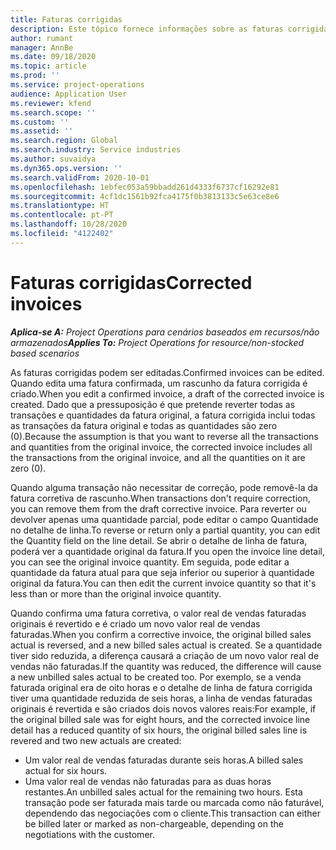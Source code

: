 ```yaml
---
title: Faturas corrigidas
description: Este tópico fornece informações sobre as faturas corrigidas.
author: rumant
manager: AnnBe
ms.date: 09/18/2020
ms.topic: article
ms.prod: ''
ms.service: project-operations
audience: Application User
ms.reviewer: kfend
ms.search.scope: ''
ms.custom: ''
ms.assetid: ''
ms.search.region: Global
ms.search.industry: Service industries
ms.author: suvaidya
ms.dyn365.ops.version: ''
ms.search.validFrom: 2020-10-01
ms.openlocfilehash: 1ebfec053a59bbadd261d4333f6737cf16292e81
ms.sourcegitcommit: 4cf1dc1561b92fca4175f0b3813133c5e63ce8e6
ms.translationtype: HT
ms.contentlocale: pt-PT
ms.lasthandoff: 10/28/2020
ms.locfileid: "4122402"
---
```

# <a name="corrected-invoices"></a><span data-ttu-id="24ef3-103">Faturas corrigidas</span><span class="sxs-lookup"><span data-stu-id="24ef3-103">Corrected invoices</span></span>

<span data-ttu-id="24ef3-104">_**Aplica-se A:** Project Operations para cenários baseados em recursos/não armazenados_</span><span class="sxs-lookup"><span data-stu-id="24ef3-104">_**Applies To:** Project Operations for resource/non-stocked based scenarios_</span></span>

<span data-ttu-id="24ef3-105">As faturas corrigidas podem ser editadas.</span><span class="sxs-lookup"><span data-stu-id="24ef3-105">Confirmed invoices can be edited.</span></span> <span data-ttu-id="24ef3-106">Quando edita uma fatura confirmada, um rascunho da fatura corrigida é criado.</span><span class="sxs-lookup"><span data-stu-id="24ef3-106">When you edit a confirmed invoice, a draft of the corrected invoice is created.</span></span> <span data-ttu-id="24ef3-107">Dado que a pressuposição é que pretende reverter todas as transações e quantidades da fatura original, a fatura corrigida inclui todas as transações da fatura original e todas as quantidades são zero (0).</span><span class="sxs-lookup"><span data-stu-id="24ef3-107">Because the assumption is that you want to reverse all the transactions and quantities from the original invoice, the corrected invoice includes all the transactions from the original invoice, and all the quantities on it are zero (0).</span></span>

<span data-ttu-id="24ef3-108">Quando alguma transação não necessitar de correção, pode removê-la da fatura corretiva de rascunho.</span><span class="sxs-lookup"><span data-stu-id="24ef3-108">When transactions don't require correction, you can remove them from the draft corrective invoice.</span></span> <span data-ttu-id="24ef3-109">Para reverter ou devolver apenas uma quantidade parcial, pode editar o campo Quantidade no detalhe de linha.</span><span class="sxs-lookup"><span data-stu-id="24ef3-109">To reverse or return only a partial quantity, you can edit the Quantity field on the line detail.</span></span> <span data-ttu-id="24ef3-110">Se abrir o detalhe de linha de fatura, poderá ver a quantidade original da fatura.</span><span class="sxs-lookup"><span data-stu-id="24ef3-110">If you open the invoice line detail, you can see the original invoice quantity.</span></span> <span data-ttu-id="24ef3-111">Em seguida, pode editar a quantidade da fatura atual para que seja inferior ou superior à quantidade original da fatura.</span><span class="sxs-lookup"><span data-stu-id="24ef3-111">You can then edit the current invoice quantity so that it's less than or more than the original invoice quantity.</span></span>

<span data-ttu-id="24ef3-112">Quando confirma uma fatura corretiva, o valor real de vendas faturadas originais é revertido e é criado um novo valor real de vendas faturadas.</span><span class="sxs-lookup"><span data-stu-id="24ef3-112">When you confirm a corrective invoice, the original billed sales actual is reversed, and a new billed sales actual is created.</span></span> <span data-ttu-id="24ef3-113">Se a quantidade tiver sido reduzida, a diferença causará a criação de um novo valor real de vendas não faturadas.</span><span class="sxs-lookup"><span data-stu-id="24ef3-113">If the quantity was reduced, the difference will cause a new unbilled sales actual to be created too.</span></span> <span data-ttu-id="24ef3-114">Por exemplo, se a venda faturada original era de oito horas e o detalhe de linha de fatura corrigida tiver uma quantidade reduzida de seis horas, a linha de vendas faturadas originais é revertida e são criados dois novos valores reais:</span><span class="sxs-lookup"><span data-stu-id="24ef3-114">For example, if the original billed sale was for eight hours, and the corrected invoice line detail has a reduced quantity of six hours, the original billed sales line is revered and two new actuals are created:</span></span>

- <span data-ttu-id="24ef3-115">Um valor real de vendas faturadas durante seis horas.</span><span class="sxs-lookup"><span data-stu-id="24ef3-115">A billed sales actual for six hours.</span></span>
- <span data-ttu-id="24ef3-116">Uma valor real de vendas não faturadas para as duas horas restantes.</span><span class="sxs-lookup"><span data-stu-id="24ef3-116">An unbilled sales actual for the remaining two hours.</span></span> <span data-ttu-id="24ef3-117">Esta transação pode ser faturada mais tarde ou marcada como não faturável, dependendo das negociações com o cliente.</span><span class="sxs-lookup"><span data-stu-id="24ef3-117">This transaction can either be billed later or marked as non-chargeable, depending on the negotiations with the customer.</span></span>
